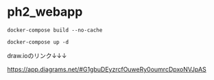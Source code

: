 # ph2_webapp




`docker-compose build --no-cache`

`docker-compose up -d`



draw.ioのリンク↓↓↓

https://app.diagrams.net/#G1gbuDEyzrcfOuweRy0oumrcDpxoNVJpAS


